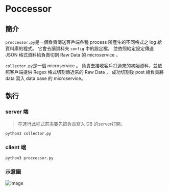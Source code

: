 # Poccessor
## 簡介

`proccessor.py`是一個負責傳送客戶端各種 process 所產生的不同格式之 log 給資料庫的程式。
它會去讀資料夾 `config` 中的設定檔，
並依照給定設定傳送 JSON 格式資料給負責切割 Raw Data 的 microservice 。

`collector.py`是一個 microservice 。
負責去接收客戶打過來的初始資料，並依照客戶端提供 Regex 格式切割傳近來的 Raw Data ，
成功切割後 post 給負責將 data 寫入 data base 的 microservice。

## 執行

### server 端
>在運行此程式前需要先把負責寫入 DB 的server打開。

`python3 collector.py`

### client 端
`python3 proccessor.py`

### 示意圖
![image](https://github.com/user-attachments/assets/a12229c4-1ff3-4e8d-a03a-ae9e30aca0c7)
